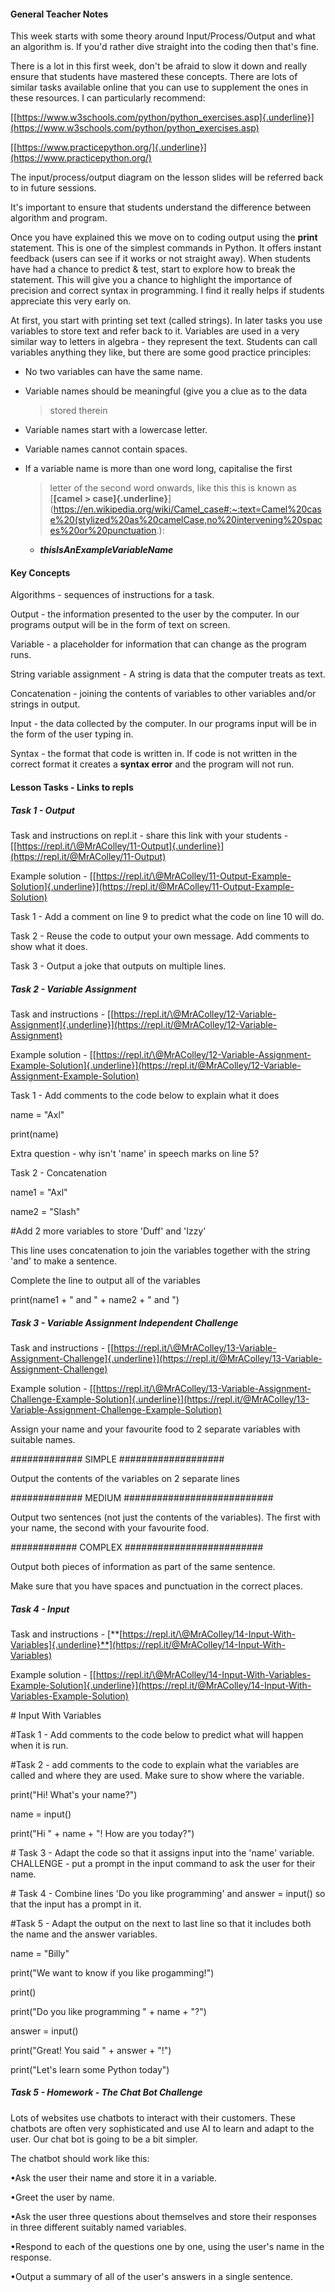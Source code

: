 #### General Teacher Notes

This week starts with some theory around Input/Process/Output and what an algorithm is. If you'd rather dive straight into the coding then that's fine.

There is a lot in this first week, don't be afraid to slow it down and really ensure that students have mastered these concepts. There are lots of similar tasks available online that you can use to supplement the ones in these resources. I can particularly recommend:

[[https://www.w3schools.com/python/python_exercises.asp]{.underline}](https://www.w3schools.com/python/python_exercises.asp)

[[https://www.practicepython.org/]{.underline}](https://www.practicepython.org/)

The input/process/output diagram on the lesson slides will be referred back to in future sessions.

It's important to ensure that students understand the difference between algorithm and program.

Once you have explained this we move on to coding output using the **print** statement. This is one of the simplest commands in Python. It offers instant feedback (users can see if it works or not straight away). When students have had a chance to predict & test, start to explore how to break the statement. This will give you a chance to highlight the importance of precision and correct syntax in programming. I find it really helps if students appreciate this very early on.

At first, you start with printing set text (called strings). In later tasks you use variables to store text and refer back to it. Variables are used in a very similar way to letters in algebra - they represent the text. Students can call variables anything they like, but there are some good practice principles:

- No two variables can have the same name.

- Variable names should be meaningful (give you a clue as to the data

  > stored therein

- Variable names start with a lowercase letter.

- Variable names cannot contain spaces.

- If a variable name is more than one word long, capitalise the first

  > letter of the second word onwards, like this this is known as [**[camel > case]{.underline}**](https://en.wikipedia.org/wiki/Camel_case#:~:text=Camel%20case%20(stylized%20as%20camelCase,no%20intervening%20spaces%20or%20punctuation.):

  - **_thisIsAnExampleVariableName_**

#### Key Concepts

Algorithms - sequences of instructions for a task.

Output - the information presented to the user by the computer. In our programs output will be in the form of text on screen.

Variable - a placeholder for information that can change as the program runs.

String variable assignment - A string is data that the computer treats as text.

Concatenation - joining the contents of variables to other variables and/or strings in output.

Input - the data collected by the computer. In our programs input will be in the form of the user typing in.

Syntax - the format that code is written in. If code is not written in the correct format it creates a **syntax error** and the program will not run.

#### Lesson Tasks - Links to repls

##### Task 1 - Output

Task and instructions on repl.it - share this link with your students - [[https://repl.it/\@MrAColley/11-Output]{.underline}](https://repl.it/@MrAColley/11-Output)

Example solution - [[https://repl.it/\@MrAColley/11-Output-Example-Solution]{.underline}](https://repl.it/@MrAColley/11-Output-Example-Solution)

Task 1 - Add a comment on line 9 to predict what the code on line 10 will do.

Task 2 - Reuse the code to output your own message. Add comments to show what it does.

Task 3 - Output a joke that outputs on multiple lines.

##### Task 2 - Variable Assignment

Task and instructions - [[https://repl.it/\@MrAColley/12-Variable-Assignment]{.underline}](https://repl.it/@MrAColley/12-Variable-Assignment)

Example solution - [[https://repl.it/\@MrAColley/12-Variable-Assignment-Example-Solution]{.underline}](https://repl.it/@MrAColley/12-Variable-Assignment-Example-Solution)

Task 1 - Add comments to the code below to explain what it does

name = \"Axl\"

print(name)

Extra question - why isn\'t \'name\' in speech marks on line 5?

Task 2 - Concatenation

name1 = \"Axl\"

name2 = \"Slash\"

\#Add 2 more variables to store \'Duff\' and \'Izzy\'

This line uses concatenation to join the variables together with the string \'and\' to make a sentence.

Complete the line to output all of the variables

print(name1 + \" and \" + name2 + \" and \")

##### Task 3 - Variable Assignment Independent Challenge

Task and instructions - [[https://repl.it/\@MrAColley/13-Variable-Assignment-Challenge]{.underline}](https://repl.it/@MrAColley/13-Variable-Assignment-Challenge)

Example solution - [[https://repl.it/\@MrAColley/13-Variable-Assignment-Challenge-Example-Solution]{.underline}](https://repl.it/@MrAColley/13-Variable-Assignment-Challenge-Example-Solution)

Assign your name and your favourite food to 2 separate variables with suitable names.

\#\#\#\#\#\#\#\#\#\#\#\#\# SIMPLE \#\#\#\#\#\#\#\#\#\#\#\#\#\#\#\#\#\#\#

Output the contents of the variables on 2 separate lines

\#\#\#\#\#\#\#\#\#\#\#\#\# MEDIUM \#\#\#\#\#\#\#\#\#\#\#\#\#\#\#\#\#\#\#\#\#\#\#\#\#\#\#

Output two sentences (not just the contents of the variables). The first with your name, the second with your favourite food.

\#\#\#\#\#\#\#\#\#\#\#\# COMPLEX \#\#\#\#\#\#\#\#\#\#\#\#\#\#\#\#\#\#\#\#\#\#\#\#\#

Output both pieces of information as part of the same sentence.

Make sure that you have spaces and punctuation in the correct places.

##### Task 4 - Input

Task and instructions - [**[https://repl.it/\@MrAColley/14-Input-With-Variables]{.underline}**](https://repl.it/@MrAColley/14-Input-With-Variables)

Example solution - [[https://repl.it/\@MrAColley/14-Input-With-Variables-Example-Solution]{.underline}](https://repl.it/@MrAColley/14-Input-With-Variables-Example-Solution)

\# Input With Variables

\#Task 1 - Add comments to the code below to predict what will happen when it is run.

\#Task 2 - add comments to the code to explain what the variables are called and where they are used. Make sure to show where the variable.

print(\"Hi! What\'s your name?\")

name = input()

print(\"Hi \" + name + \"! How are you today?\")

\# Task 3 - Adapt the code so that it assigns input into the \'name\' variable. CHALLENGE - put a prompt in the input command to ask the user for their name.

\# Task 4 - Combine lines 'Do you like programming' and answer = input() so that the input has a prompt in it.

\#Task 5 - Adapt the output on the next to last line so that it includes both the name and the answer variables.

name = \"Billy\"

print(\"We want to know if you like progamming!\")

print()

print(\"Do you like programming \" + name + \"?\")

answer = input()

print(\"Great! You said \" + answer + \"!\")

print(\"Let\'s learn some Python today\")

##### Task 5 - Homework - The Chat Bot Challenge

Lots of websites use chatbots to interact with their customers. These chatbots are often very sophisticated and use AI to learn and adapt to the user. Our chat bot is going to be a bit simpler.

The chatbot should work like this:

•Ask the user their name and store it in a variable.

•Greet the user by name.

•Ask the user three questions about themselves and store their responses in three different suitably named variables.

•Respond to each of the questions one by one, using the user's name in the response.

•Output a summary of all of the user's answers in a single sentence.
